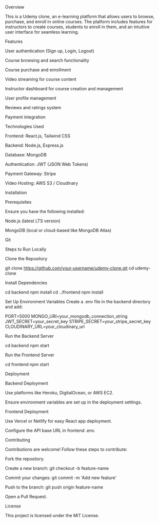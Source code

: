 Overview

This is a Udemy clone, an e-learning platform that allows users to browse, purchase, and enroll in online courses. The platform includes features for instructors to create courses, students to enroll in them, and an intuitive user interface for seamless learning.

Features

User authentication (Sign up, Login, Logout)

Course browsing and search functionality

Course purchase and enrollment

Video streaming for course content

Instructor dashboard for course creation and management

User profile management

Reviews and ratings system

Payment integration

Technologies Used

Frontend: React.js, Tailwind CSS

Backend: Node.js, Express.js

Database: MongoDB

Authentication: JWT (JSON Web Tokens)

Payment Gateway: Stripe

Video Hosting: AWS S3 / Cloudinary

Installation

Prerequisites

Ensure you have the following installed:

Node.js (latest LTS version)

MongoDB (local or cloud-based like MongoDB Atlas)

Git

Steps to Run Locally

Clone the Repository

git clone https://github.com/your-username/udemy-clone.git
cd udemy-clone

Install Dependencies

cd backend
npm install
cd ../frontend
npm install

Set Up Environment Variables
Create a .env file in the backend directory and add:

PORT=5000
MONGO_URI=your_mongodb_connection_string
JWT_SECRET=your_secret_key
STRIPE_SECRET=your_stripe_secret_key
CLOUDINARY_URL=your_cloudinary_url

Run the Backend Server

cd backend
npm start

Run the Frontend Server

cd frontend
npm start

Deployment

Backend Deployment

Use platforms like Heroku, DigitalOcean, or AWS EC2.

Ensure environment variables are set up in the deployment settings.

Frontend Deployment

Use Vercel or Netlify for easy React app deployment.

Configure the API base URL in frontend .env.

Contributing

Contributions are welcome! Follow these steps to contribute:

Fork the repository.

Create a new branch: git checkout -b feature-name

Commit your changes: git commit -m 'Add new feature'

Push to the branch: git push origin feature-name

Open a Pull Request.

License

This project is licensed under the MIT License.

